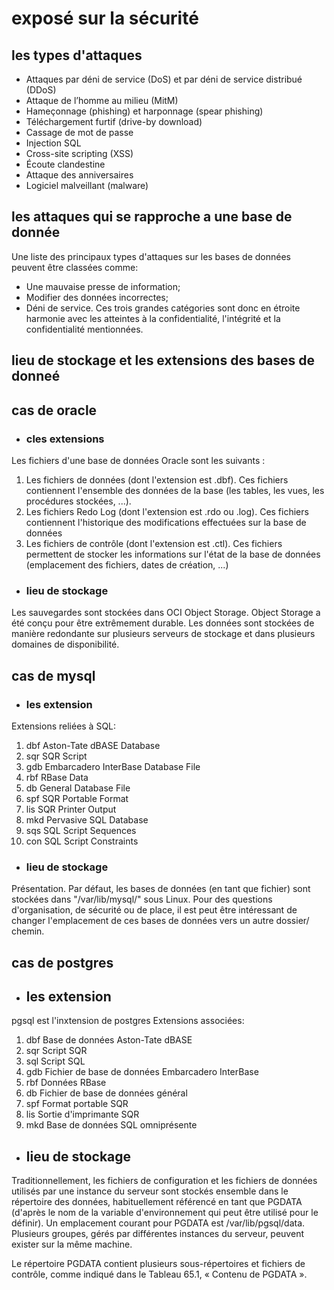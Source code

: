  # **exposé sur la sécurité**

## les types d'attaques

* Attaques par déni de service (DoS) et par déni de service distribué (DDoS)
* Attaque de l’homme au milieu (MitM)
* Hameçonnage (phishing) et harponnage (spear phishing)
* Téléchargement furtif (drive-by download)
* Cassage de mot de passe
* Injection SQL
* Cross-site scripting (XSS)
* Écoute clandestine
* Attaque des anniversaires
* Logiciel malveillant (malware)


## les attaques qui se rapproche a une base de donnée

Une liste des principaux types d'attaques sur les bases de données peuvent être classées comme:

* Une mauvaise presse de information;
* Modifier des données incorrectes;
* Déni de service.
Ces trois grandes catégories sont donc en étroite harmonie avec les atteintes à la confidentialité, l'intégrité et la confidentialité mentionnées.

## lieu de stockage et les extensions des bases de donneé

## cas de oracle
* ### cles extensions
Les fichiers d'une base de données Oracle sont les suivants :

1. Les fichiers de données (dont l'extension est .dbf). Ces fichiers contiennent l'ensemble des données de la base (les tables, les vues, les procédures stockées, ...).
2. Les fichiers Redo Log (dont l'extension est .rdo ou .log). Ces fichiers contiennent l'historique des modifications effectuées sur la base de données
3. Les fichiers de contrôle (dont l'extension est .ctl).
 Ces fichiers permettent de stocker les informations sur l'état de la base de données (emplacement des fichiers, dates de création, ...)


* ### lieu de stockage
 Les sauvegardes sont stockées dans OCI Object Storage. Object Storage a été conçu pour être extrêmement durable. Les données sont stockées de manière redondante sur plusieurs serveurs de stockage et dans plusieurs domaines de disponibilité.

## cas de mysql

* ### les extension

Extensions reliées à SQL:
1. dbf Aston-Tate dBASE Database
2. sqr SQR Script
3. gdb Embarcadero InterBase Database File
4. rbf RBase Data
5. db General Database File
6. spf SQR Portable Format
7. lis SQR Printer Output
8. mkd Pervasive SQL Database
9. sqs SQL Script Sequences
10. con SQL Script Constraints

* ### lieu de stockage

Présentation. Par défaut, les bases de données (en tant que fichier) sont stockées dans "/var/lib/mysql/" sous Linux. Pour des questions d'organisation, de sécurité ou de place, il est peut être intéressant de changer l'emplacement de ces bases de données vers un autre dossier/ chemin.


## cas de postgres
* ## les extension

pgsql est l'inxtension de postgres
Extensions associées:
1. dbf Base de données Aston-Tate dBASE
2. sqr Script SQR
3. sql Script SQL
4. gdb Fichier de base de données Embarcadero InterBase
5. rbf Données RBase
6. db Fichier de base de données général
7. spf Format portable SQR
8. lis Sortie d'imprimante SQR
9. mkd Base de données SQL omniprésente

* ## lieu de stockage
Traditionnellement, les fichiers de configuration et les fichiers de données utilisés par une instance du serveur sont stockés ensemble dans le répertoire des données, habituellement référencé en tant que PGDATA (d'après le nom de la variable d'environnement qui peut être utilisé pour le définir). Un emplacement courant pour PGDATA est /var/lib/pgsql/data. Plusieurs groupes, gérés par différentes instances du serveur, peuvent exister sur la même machine.

Le répertoire PGDATA contient plusieurs sous-répertoires et fichiers de contrôle, comme indiqué dans le Tableau 65.1, « Contenu de PGDATA ».
